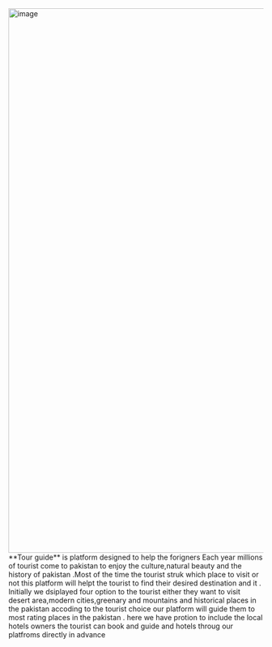 <img width="1901" height="1076" alt="image" src="https://github.com/user-attachments/assets/08b6c49f-0d3c-4128-911f-17ff5b8990a7" />
**Tour guide** is platform designed to help the forigners 
Each year millions of tourist come to pakistan to enjoy the culture,natural beauty and the history of pakistan .Most of the time the tourist struk which place to visit or not this platform will helpt the tourist to find their desired destination and it .
Initially we dsiplayed four option to the tourist either they want to visit desert area,modern cities,greenary and mountains and historical places in the pakistan accoding to the tourist choice our platform will guide them to most rating places in the pakistan .
here we have protion to include the local hotels owners the tourist can book and guide and hotels throug our platfroms directly in advance

